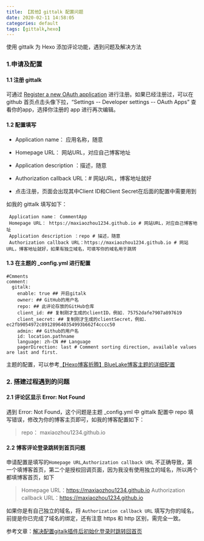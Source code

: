 ```yaml
---
title: 【其他】gittalk 配置问题
date: 2020-02-11 14:58:05
categories: default
tags: [gittalk,hexo]
---
```


使用 gittalk 为 Hexo 添加评论功能，遇到问题及解决方法
### 1.申请及配置
#### 1.1 注册 gittalk
可通过 [Register a new OAuth application](https://github.com/settings/applications/new) 进行注册。如果已经注册过，可以在 github 首页点击头像下拉，“Settings -- Developer settings -- OAuth Apps” 查看你的app，选择你注册的 app 进行再次编辑。
#### 1.2 配置填写
* Application name： 应用名称，随意
* Homepage URL： 网站URL，对应自己博客地址
* Application description ：描述，随意
* Authorization callback URL：# 网站URL，博客地址就好

* 点击注册，页面会出现其中Client ID和Client Secret在后面的配置中需要用到

如我的 gittalk 填写如下：
```
 Application name： CommentApp
 Homepage URL： https://maxiaozhou1234.github.io # 网站URL，对应自己博客地址
 Application description ：repo # 描述，随意
 Authorization callback URL：https://maxiaozhou1234.github.io # 网站URL，博客地址就好，如果有独立域名，可填写你的域名用于跳转
```

#### 1.3 在主题的 _config.yml 进行配置
```
#Cmments
comment:
  gitalk:
    enable: true ## 开启gitalk
    owner: ## GitHub的用户名
    repo: ## 此评论存放的GitHub仓库
    client_id: ## 复制刚才生成的clientID，例如. 75752dafe7907a897619
    client_secret: ## 复制刚才生成的clientSecret，例如. ec2fb9054972c891289640354993b662f4cccc50
    admin: ## Github的用户名
	id: location.pathname
    language: zh-CN ## Language
    pagerDirection: last # Comment sorting direction, available values are last and first.
```
主题的配置，可以参考[【Hexo博客折腾】BlueLake博客主题的详细配置](https://chaooo.github.io/article/20161229.html)

### 2. 搭建过程遇到的问题
#### 2.1 评论区显示 Error: Not Found

遇到 Error: Not Found，这个问题是主题 _config.yml 中 gittalk 配置中 repo 填写错误，修改为你的博客主页即可，如我的博客配置如下：
> repo： maxiaozhou1234.github.io

#### 2.2 博客评论登录跳转到首页问题

申请配置是填写的`Homepage URL`,`Authorization callback URL` 不正确导致，第一个填博客首页，第二个是授权回调页面，因为我没有使用独立的域名，所以两个都填博客首页，如下
> Homepage URL：https://maxiaozhou1234.github.io
> Authorization callback URL：https://maxiaozhou1234.github.io

如果你是有自己独立的域名，将 `Authorization callback URL` 填写为你的域名，前提是你已完成了域名的绑定，还有注意 https 和 http 区别，需完全一致。

参考文章：[解决配置gitalk插件后初始化登录时跳转回首页](https://blog.csdn.net/w47_csdn/article/details/88858343)
